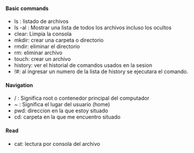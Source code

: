 #### Basic commands 

- ls : listado de archivos
- ls -al : Mostrar una lista de todos los archivos incluso los ocultos
- clear: Limpia la consola
- mkdir: crear una carpeta o directorio
- rmdir: eliminar el directorio
- rm: eliminar archivo
- touch: crear un archivo
- history: ver el historial de comandos usados en la sesion
- !#: al ingresar un numero de la lista de history se ejecutara el comando.

#### Navigation
- / : Significa root o contenedor principal del computador
- ~ : Significa el lugar del usuario (home)
- pwd: direccion en la que estoy situado
- cd: carpeta en la que me encuentro situado


#### Read
- cat: lectura por consola del archivo
